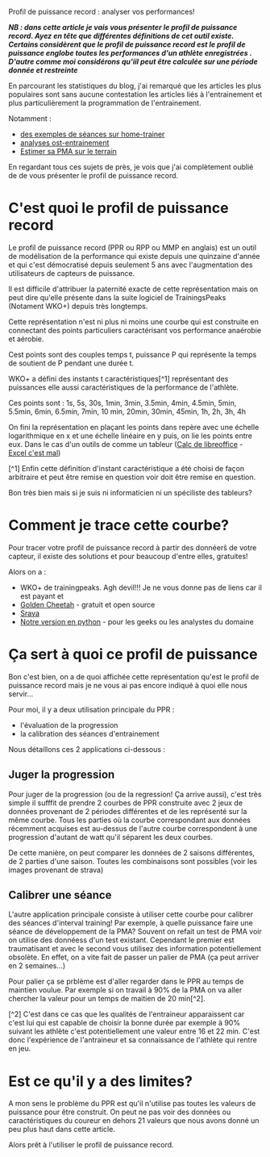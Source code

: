 Profil de puissance record : analyser vos performances!

***NB : dans cette article je vais vous présenter le profil de puissance record. Ayez en tête que différentes définitions de cet outil existe. Certains considèrent que le profil de puissance record est le profil de puissance englobe toutes les performances d'un athlète enregistrées . D'autre comme moi considérons qu'iil peut être calculée sur une période donnée et restreinte***

En parcourant les statistiques du blog, j'ai remarqué que les articles les plus populaires sont sans aucune contestation les articles liés à l'entrainement et plus particulièrement la programmation de l'entrainement.

Notamment :

- [des exemples de séances sur home-trainer](http://velo-trainer.fr/entrainement-home-trainer-des-exemples-de-seances-dune-heure-pour-augmenter-votre-pma/)
- [analyses ost-entrainement](http://velo-trainer.fr/analyse-post-entrainement/)
- [Estimer sa PMA sur le terrain](http://velo-trainer.fr/estimer-sa-pma-sur-le-terrain/)

En regardant tous ces sujets de près, je vois que j'ai complètement oublié de de vous présenter le profil de puissance record.

# C'est quoi le profil de puissance record 

Le profil de puissance record (PPR ou RPP ou MMP en anglais) est un outil de modélisation de la performance qui existe depuis une quinzaine d'année et qui c'est démocratisé depuis seulement 5 ans avec l'augmentation des utilisateurs de capteurs de puissance.

Il est difficile d'attribuer la paternité exacte de cette représentation mais on peut dire qu'elle présente dans la suite logiciel de TrainingsPeaks (Notament WKO+) depuis très longtemps.

Cette représentation n'est ni plus ni moins une courbe qui est construite en connectant des points particuliers caractérisant vos performance anaérobie et aérobie.

Cest points sont des couples temps t, puissance P qui représente la temps de soutient de P pendant une durée t.

WKO+ a défini des instants t caractéristiques[^1] représentant des puissances elle aussi caractéristiques de la performance de l'athlète.

Ces points sont : 1s, 5s, 30s, 1min, 3min, 3.5min, 4min, 4.5min, 5min, 5.5min, 6min, 6.5min, 7min, 10 min, 20min, 30min, 45min, 1h, 2h, 3h, 4h

On fini la représentation en plaçant les points dans repère avec une échelle logarithmique en x et une échelle linéaire en y puis, on lie les points entre eux.
Dans le  cas d'un outils de comme un tableur ([Calc de libreoffice](http://fr.libreoffice.org/) - [Excel c'est mal](https://framablog.org/2013/10/05/stallman-logiciel-libre/))

[^1] Enfin cette définition d'instant caractéristique a été choisi de façon arbitraire et peut être remise en question voir doit être remise en question.


Bon très bien mais si je suis ni informaticien ni un spéciliste des tableurs?

# Comment je trace cette courbe?

Pour tracer votre profil de puissance record à partir des donnéerŝ de votre capteur, il existe des solutions et pour beaucoup d'entre elles, gratuites!

Alors on a :

- WKO+ de trainingpeaks. Agh devil!!! Je ne vous donne pas de liens car il est payant et 
- [Golden Cheetah](https://framablog.org/2013/10/05/stallman-logiciel-libre/) - gratuit et open source
- [Srava](strava.com)
- [Notre version en python](https://github.com/glemaitre/scikit-cycling) - pour les geeks ou les analystes du domaine

# Ça sert à quoi ce profil de puissance

Bon c'est bien, on a de quoi affichée cette représentation qu'est le profil de puissance record mais je ne vous ai pas encore indiqué à quoi elle nous servir…


Pour moi, il y a deux utilisation principale du PPR :

- l'évaluation de la progression
- la calibration des séances d'entrainement

Nous détaillons ces 2 applications ci-dessous :

## Juger la progression

Pour juger de la progression (ou de la regression! Ça arrive aussi), c'est très simple il sufffit de prendre 2 courbes de PPR construite avec 2 jeux de données provenant de 2 périodes différentes et de les représenté sur la même courbe.
Tous les parties où la courbe correspondant aux données récemment acquises est au-dessus de l'autre courbe correspondent à une progression d'autant de watt qu'il séparent les deux courbes.

De cette manière, on peut comparer les données de 2 saisons différentes, de 2 parties d'une saison.
Toutes les combinaisons sont possibles (voir les images provenant de strava)


## Calibrer une séance

L'autre application principale consiste à utiliser cette courbe pour calibrer des séances d'interval training!
Par exemple, à quelle puissance faire une séance de développement de la PMA? Souvent on refait un test de PMA voir on utilise des donnéess d'un test existant.
Cependant le premier est traumatisant et avec le second vous utilisez des information potentiellement obsolète. 
En effet, on a vite fait de passer un palier de PMA (ça peut arriver en 2 semaines…)

Pour palier ça se prblème est d'aller regarder dans le PPR au temps de maintien voulue. Par exemple si on travail à 90% de la PMA on va aller chercher la valeur pour un temps de maitien de 20 min[^2].

[^2] C'est dans ce cas que les qualités de l'entraineur apparaissent car c'est lui qui est capable de choisir la bonne durée par exemple à 90% suivant les athlète c'est potentiellement une valeur entre 16 et 22 min. C'est donc l'expérience de l'antraineur et sa connaissance de l'athlète qui rentre en jeu.

# Est ce qu'il y a des limites?

A mon sens le problème du PPR est qu'il n'utilise pas toutes les valeurs de puissance pour être construit.
On peut ne pas voir des données ou caractéristiques du coureur en dehors 21 valeurs que nous avons donné un peu plus haut dans cette article.


Alors prêt à l'utiliser le profil de puissance record.

